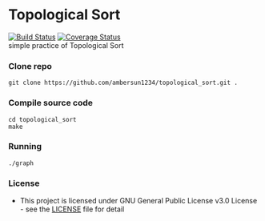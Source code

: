 # Topological Sort
[![Build Status](https://travis-ci.com/ambersun1234/topological_sort.svg?token=e57vJgMEsZsXRodR9BkR&branch=master)](https://travis-ci.com/ambersun1234/topological_sort) [![Coverage Status](https://coveralls.io/repos/github/ambersun1234/topological_sort/badge.svg?branch=master)](https://coveralls.io/github/ambersun1234/topological_sort?branch=master)
<br>
simple practice of Topological Sort
### Clone repo
```=1
git clone https://github.com/ambersun1234/topological_sort.git .
```
### Compile source code
```=1
cd topological_sort
make
```
### Running
```=1
./graph
```
### License
+ This project is licensed under GNU General Public License v3.0 License - see the [LICENSE](https://github.com/ambersun1234/topological_sort/blob/master/LICENSE) file for detail
